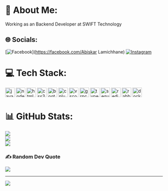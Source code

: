 # 💫 About Me:
Working as an Backend Developer at SWIFT Technology<br>


## 🌐 Socials:
[![Facebook](https://img.shields.io/badge/Facebook-%231877F2.svg?logo=Facebook&logoColor=white)](https://facebook.com/Abiskar Lamichhane) [![Instagram](https://img.shields.io/badge/Instagram-%23E4405F.svg?logo=Instagram&logoColor=white)](https://instagram.com/abiskarlc) 

# 💻 Tech Stack:
 
<div align="left">
  <img src="https://cdn.jsdelivr.net/gh/devicons/devicon/icons/javascript/javascript-original.svg" height="30" width="30" alt="javascript" />
  <img src="https://cdn.jsdelivr.net/gh/devicons/devicon/icons/nodejs/nodejs-original.svg" height="30" width="30"  alt="nodejs" />
  <img src="https://cdn.jsdelivr.net/gh/devicons/devicon/icons/html5/html5-original.svg" height="30" width="30" alt="html5" />
  <img src="https://cdn.jsdelivr.net/gh/devicons/devicon/icons/css3/css3-original.svg" height="30"  width="30" alt="css3" />
  <img src="https://cdn.jsdelivr.net/gh/devicons/devicon/icons/bootstrap/bootstrap-original.svg"  width="30" height="30" alt="bootstrap" />
  <img src="https://cdn.jsdelivr.net/gh/devicons/devicon/icons/cplusplus/cplusplus-original.svg"  width="30" height="30" alt="cplusplus" />
  <img src="https://cdn.jsdelivr.net/gh/devicons/devicon/icons/vscode/vscode-original.svg"  width="30" height="30" alt="vscode" />
  <img src="https://cdn.jsdelivr.net/gh/devicons/devicon/icons/grpc/grpc-original.svg"  width="30" height="30" alt="grpc" />
  <img src="https://cdn.jsdelivr.net/gh/devicons/devicon/icons/typescript/typescript-original.svg"  width="30" height="30" alt="typescript" />
  <img src="https://cdn.jsdelivr.net/gh/devicons/devicon/icons/sequelize/sequelize-original.svg"  width="30" height="30" alt="sequelize" />
  <img src="https://cdn.jsdelivr.net/gh/devicons/devicon/icons/redis/redis-original.svg"  width="30" height="30" alt="redis" />
  <img src="https://cdn.jsdelivr.net/gh/devicons/devicon/icons/rabbitmq/rabbitmq-original.svg"  width="30" height="30" alt="rabbitmq" />
  <img src="https://cdn.jsdelivr.net/gh/devicons/devicon/icons/docker/docker-original.svg"  width="30" height="30" alt="docker" />
</div>


# 📊 GitHub Stats:
![](https://github-readme-stats.vercel.app/api?username=AbiskarLc10&theme=dark&hide_border=false&include_all_commits=false&count_private=true)<br/>
![](https://github-readme-streak-stats.herokuapp.com/?user=AbiskarLc10&theme=dark&hide_border=false)<br/>
![](https://github-readme-stats.vercel.app/api/top-langs/?username=AbiskarLc10&theme=dark&hide_border=false&include_all_commits=false&count_private=true&layout=compact)

### ✍️ Random Dev Quote
![](https://quotes-github-readme.vercel.app/api?type=horizontal&theme=radical)

---
[![](https://visitcount.itsvg.in/api?id=AbiskarLc10&icon=0&color=0)](https://visitcount.itsvg.in)

<!-- Proudly created with GPRM ( https://gprm.itsvg.in ) -->
